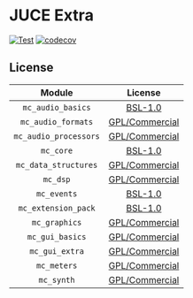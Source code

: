# JUCE Extra

[![Test](https://github.com/ModernCircuits/mc-juce/actions/workflows/test.yml/badge.svg)](https://github.com/ModernCircuits/mc-juce/actions/workflows/test.yml)
[![codecov](https://codecov.io/gh/ModernCircuits/mc-juce/branch/main/graph/badge.svg?token=C8L2H8A9HL)](https://codecov.io/gh/ModernCircuits/mc-juce)

## License

|        Module         |                     License                      |
| :-------------------: | :----------------------------------------------: |
|   `mc_audio_basics`   | [BSL-1.0](https://www.boost.org/LICENSE_1_0.txt) |
|  `mc_audio_formats`   |   [GPL/Commercial](https://juce.com/get-juce)    |
| `mc_audio_processors` |   [GPL/Commercial](https://juce.com/get-juce)    |
|       `mc_core`       | [BSL-1.0](https://www.boost.org/LICENSE_1_0.txt) |
| `mc_data_structures`  |   [GPL/Commercial](https://juce.com/get-juce)    |
|       `mc_dsp`        |   [GPL/Commercial](https://juce.com/get-juce)    |
|      `mc_events`      | [BSL-1.0](https://www.boost.org/LICENSE_1_0.txt) |
|  `mc_extension_pack`  | [BSL-1.0](https://www.boost.org/LICENSE_1_0.txt) |
|     `mc_graphics`     |   [GPL/Commercial](https://juce.com/get-juce)    |
|    `mc_gui_basics`    |   [GPL/Commercial](https://juce.com/get-juce)    |
|    `mc_gui_extra`     |   [GPL/Commercial](https://juce.com/get-juce)    |
|      `mc_meters`      |   [GPL/Commercial](https://juce.com/get-juce)    |
|      `mc_synth`       |   [GPL/Commercial](https://juce.com/get-juce)    |
